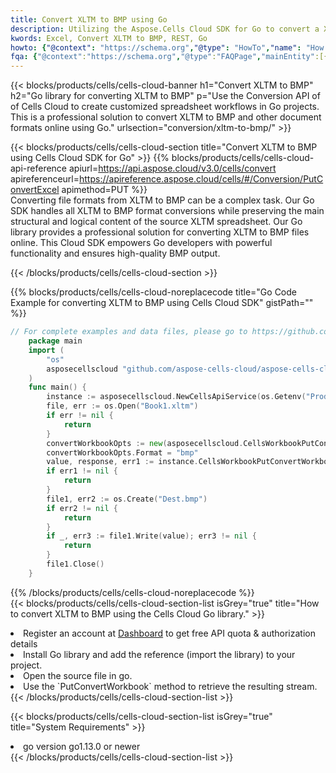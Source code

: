 ```yaml
---
title: Convert XLTM to BMP using Go 
description: Utilizing the Aspose.Cells Cloud SDK for Go to convert a XLTM format file to a BMP format file. 
kwords: Excel, Convert XLTM to BMP, REST, Go
howto: {"@context": "https://schema.org","@type": "HowTo","name": "How to convert XLTM to BMP using the Cells Cloud Go library.","description": "How to convert XLTM to BMP using the Cells Cloud Go library.","image": {"@type": "ImageObject"},"url": "/go/conversion/xltm-to-bmp/","step": [{ "@type": "HowToStep","name": "How to convert XLTM to BMP using the Cells Cloud Go library. step 1", "image": {"@type": "ImageObject",},"url": "/go/conversion/xltm-to-bmp/","text": "Register an account at <a href='https://dashboard.aspose.cloud/'>Dashboard</a> to get free API quota & authorization details",},{ "@type": "HowToStep","name": "How to convert XLTM to BMP using the Cells Cloud Go library. step 1", "image": {"@type": "ImageObject",},"url": "/go/conversion/xltm-to-bmp/","text": "Install Go library and add the reference (import the library) to your project.",},{ "@type": "HowToStep","name": "How to convert XLTM to BMP using the Cells Cloud Go library. step 1", "image": {"@type": "ImageObject",},"url": "/go/conversion/xltm-to-bmp/","text": "Open the source file in go.",},{ "@type": "HowToStep","name": "How to convert XLTM to BMP using the Cells Cloud Go library. step 1", "image": {"@type": "ImageObject",},"url": "/go/conversion/xltm-to-bmp/","text": "Use the `PutConvertWorkbook` method to retrieve the resulting stream.",}, ],"supply": {"@type": "HowToSupply","name": "document"},"tool": [{"@type": "HowToTool","name": "Goland, Visual Studio Code, Eclipse"},{"@type": "HowToTool","name": "Aspose Cells"}],"totalTime": "PT6M"}
fqa: {"@context":"https://schema.org","@type":"FAQPage","mainEntity":[{"@type":"Question","name":"Why convert file formats in C# using REST API?","acceptedAnswer":{"@type":"Answer","text":"Documents are encoded in many ways, and some files may be incompatible with the software you use. To open and read such files, just convert them to appropriate file formats.<br/><ol><li>Install .NET SDK and add the reference (import the library) to your project.</li><li>Open the source file in C# using REST API.</li><li>Call the PutConvertWorkbookRequest() method, passing an output filename with required extension.</li><li>Get the result of conversion as a separate file.</li></ol>"}},{"@type":"Question","name":"What file formats can I convert with your C# library?","acceptedAnswer":{"@type":"Answer","text":"We support a variety of file formats for conversion using .NET library, including XLSX, Excel, xls , PDF, CSV, HTML, Markdown, XML, PNG, JPG, TIFF, Json, TXT and many more."}},{"@type":"Question","name":"What is the maximum allowed file size for conversion using this .NET library?","acceptedAnswer":{"@type":"Answer","text":"There are no file size limits for format conversions using .NET library."}}]}
---
```



{{< blocks/products/cells/cells-cloud-banner h1="Convert XLTM to BMP" h2="Go library for converting XLTM to BMP" p="Use the Conversion API of of Cells Cloud to create customized spreadsheet workflows in Go projects. This is a professional solution to convert XLTM to BMP and other document formats online using Go." urlsection="conversion/xltm-to-bmp/" >}}

{{< blocks/products/cells/cells-cloud-section  title="Convert XLTM to BMP using Cells Cloud SDK for Go" >}}
{{% blocks/products/cells/cells-cloud-api-reference  apiurl=https://api.aspose.cloud/v3.0/cells/convert  apireferenceurl=https://apireference.aspose.cloud/cells/#/Conversion/PutConvertExcel  apimethod=PUT %}}
<br/>
Converting file formats from XLTM to BMP can be a complex task. Our Go SDK handles all XLTM to BMP format conversions while preserving the main structural and logical content of the source XLTM spreadsheet. Our Go library provides a professional solution for converting XLTM to BMP files online. This Cloud SDK empowers Go developers with powerful functionality and ensures high-quality BMP output.

{{< /blocks/products/cells/cells-cloud-section >}}

{{% blocks/products/cells/cells-cloud-noreplacecode title="Go Code Example for converting XLTM to BMP using Cells Cloud SDK" gistPath="" %}}
 
```go
// For complete examples and data files, please go to https://github.com/aspose-cells-cloud/aspose-cells-cloud-go/
    package main
    import (
	    "os"
	    asposecellscloud "github.com/aspose-cells-cloud/aspose-cells-cloud-go/v22"
    )
    func main() {
	    instance := asposecellscloud.NewCellsApiService(os.Getenv("ProductClientId"), os.Getenv("ProductClientSecret"))
	    file, err := os.Open("Book1.xltm")
	    if err != nil {
		    return
	    }
	    convertWorkbookOpts := new(asposecellscloud.CellsWorkbookPutConvertWorkbookOpts)
	    convertWorkbookOpts.Format = "bmp"
	    value, response, err1 := instance.CellsWorkbookPutConvertWorkbook(file, convertWorkbookOpts)
	    if err1 != nil {
		    return
	    }
	    file1, err2 := os.Create("Dest.bmp")
	    if err2 != nil {
		    return
	    }
	    if _, err3 := file1.Write(value); err3 != nil {
		    return
	    }
	    file1.Close()
    }
```
 
{{% /blocks/products/cells/cells-cloud-noreplacecode  %}}
<br/>
{{< blocks/products/cells/cells-cloud-section-list isGrey="true"  title="How to convert XLTM to BMP using the Cells Cloud Go library." >}}
<li>Register an account at <a href="https://dashboard.aspose.cloud/">Dashboard</a> to get free API quota & authorization details</li>
<li>Install Go library and add the reference (import the library) to your project.</li>
<li>Open the source file in go.</li>
<li>Use the `PutConvertWorkbook` method to retrieve the resulting stream.</li>
{{< /blocks/products/cells/cells-cloud-section-list >}}

{{< blocks/products/cells/cells-cloud-section-list isGrey="true"  title="System Requirements" >}}
<li>go version go1.13.0 or newer</li>
{{< /blocks/products/cells/cells-cloud-section-list >}}
